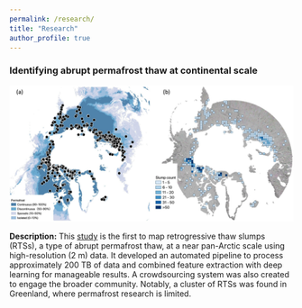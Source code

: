 ```yaml
---
permalink: /research/
title: "Research"
author_profile: true
---
```


### Identifying abrupt permafrost thaw at continental scale
![Figure 1](../images/thawslump_points_density_v2_trim.jpg)

**Description:** 
This [study](https://doi.org/10.1016/j.isprsjprs.2023.10.008) is the first to map retrogressive thaw slumps (RTSs), a type of abrupt permafrost thaw, at a near pan-Arctic scale using high-resolution (2 m) data. It developed an automated pipeline to process approximately 200 TB of data and combined feature extraction with deep learning for manageable results. A crowdsourcing system was also created to engage the broader community. Notably, a cluster of RTSs was found in Greenland, where permafrost research is limited.

